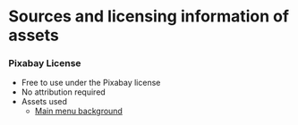 # Sources and licensing information of assets

###  Pixabay License
* Free to use under the Pixabay license
* No attribution required
* Assets used
  * [Main menu background](https://pixabay.com/photos/mediterranean-cuisine-eat-food-2378758/)
